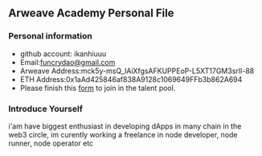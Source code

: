 ## Arweave Academy Personal File

### Personal information

- github account: ikanhiuuu
- Email:funcrydao@gmail.com
- Arweave Address:mck5y-msQ_IAiXfgsAFKUPPEoP-L5XT17GM3srIl-88
- ETH Address:0x1aAd425846af838A9128c1069649FFb3b862A694
- Please finish this [form](https://docs.google.com/forms/d/e/1FAIpQLSfWA5fIIcBgmRppm3jNz5vmf9Mai_QMVil-2pO4r7YKn_Zhtw/viewform?usp=sf_link) to join in the talent pool.

### Introduce Yourself
i'am have biggest enthusiast in developing dApps in many chain in the web3 circle, im curently working a freelance in node developer, node runner, node operator etc
